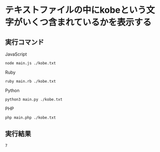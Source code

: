 # テキストファイルの中にkobeという文字がいくつ含まれているかを表示する

## 実行コマンド

JavaScript
```shell:
node main.js ./kobe.txt
```
Ruby
```shell:
ruby main.rb ./kobe.txt
```
Python
```shell:
python3 main.py ./kobe.txt
```
PHP
```shell:
php main.php ./kobe.txt
```

## 実行結果

```shell:
7
```
